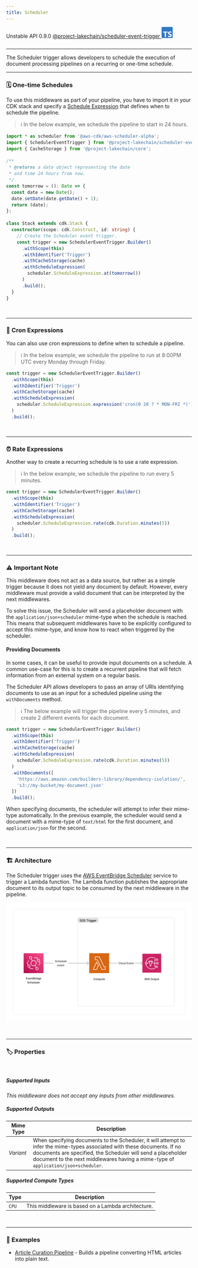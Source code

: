 ```yaml
---
title: Scheduler
---
```


<span title="Label: Pro" data-view-component="true" class="Label Label--api text-uppercase">
  Unstable API
</span>
<span title="Label: Pro" data-view-component="true" class="Label Label--version text-uppercase">
  0.9.0
</span>
<span title="Label: Pro" data-view-component="true" class="Label Label--package">
  <a target="_blank" href="https://www.npmjs.com/package/@project-lakechain/scheduler-event-trigger">
    @project-lakechain/scheduler-event-trigger
  </a>
</span>
<span class="language-icon">
  <svg role="img" viewBox="0 0 24 24" width="30" xmlns="http://www.w3.org/2000/svg" style="fill: #3178C6;"><title>TypeScript</title><path d="M1.125 0C.502 0 0 .502 0 1.125v21.75C0 23.498.502 24 1.125 24h21.75c.623 0 1.125-.502 1.125-1.125V1.125C24 .502 23.498 0 22.875 0zm17.363 9.75c.612 0 1.154.037 1.627.111a6.38 6.38 0 0 1 1.306.34v2.458a3.95 3.95 0 0 0-.643-.361 5.093 5.093 0 0 0-.717-.26 5.453 5.453 0 0 0-1.426-.2c-.3 0-.573.028-.819.086a2.1 2.1 0 0 0-.623.242c-.17.104-.3.229-.393.374a.888.888 0 0 0-.14.49c0 .196.053.373.156.529.104.156.252.304.443.444s.423.276.696.41c.273.135.582.274.926.416.47.197.892.407 1.266.628.374.222.695.473.963.753.268.279.472.598.614.957.142.359.214.776.214 1.253 0 .657-.125 1.21-.373 1.656a3.033 3.033 0 0 1-1.012 1.085 4.38 4.38 0 0 1-1.487.596c-.566.12-1.163.18-1.79.18a9.916 9.916 0 0 1-1.84-.164 5.544 5.544 0 0 1-1.512-.493v-2.63a5.033 5.033 0 0 0 3.237 1.2c.333 0 .624-.03.872-.09.249-.06.456-.144.623-.25.166-.108.29-.234.373-.38a1.023 1.023 0 0 0-.074-1.089 2.12 2.12 0 0 0-.537-.5 5.597 5.597 0 0 0-.807-.444 27.72 27.72 0 0 0-1.007-.436c-.918-.383-1.602-.852-2.053-1.405-.45-.553-.676-1.222-.676-2.005 0-.614.123-1.141.369-1.582.246-.441.58-.804 1.004-1.089a4.494 4.494 0 0 1 1.47-.629 7.536 7.536 0 0 1 1.77-.201zm-15.113.188h9.563v2.166H9.506v9.646H6.789v-9.646H3.375z"/></svg>
</span>
<div style="margin-top: 26px"></div>

---

The Scheduler trigger allows developers to schedule the execution of document processing pipelines on a recurring or one-time schedule.

---

### 🗓️ One-time Schedules

To use this middleware as part of your pipeline, you have to import it in your CDK stack and specify a [Schedule Expression](https://docs.aws.amazon.com/cdk/api/v2/docs/@aws-cdk_aws-scheduler-alpha.ScheduleExpression.html) that defines when to schedule the pipeline.

> ℹ️ In the below example, we schedule the pipeline to start in 24 hours.

```typescript
import * as scheduler from '@aws-cdk/aws-scheduler-alpha';
import { SchedulerEventTrigger } from '@project-lakechain/scheduler-event-trigger';
import { CacheStorage } from '@project-lakechain/core';

/**
 * @returns a date object representing the date
 * and time 24 hours from now.
 */
const tomorrow = (): Date => {
  const date = new Date();
  date.setDate(date.getDate() + 1);
  return (date);
};

class Stack extends cdk.Stack {
  constructor(scope: cdk.Construct, id: string) {
    // Create the Scheduler event trigger.
    const trigger = new SchedulerEventTrigger.Builder()
      .withScope(this)
      .withIdentifier('Trigger')
      .withCacheStorage(cache)
      .withScheduleExpression(
        scheduler.ScheduleExpression.at(tomorrow())
      )
      .build();
  }
}
```

<br>

---

### 🔖 Cron Expressions

You can also use cron expressions to define when to schedule a pipeline.

> ℹ️ In the below example, we schedule the pipeline to run at 8:00PM UTC every Monday through Friday.

```typescript
const trigger = new SchedulerEventTrigger.Builder()
  .withScope(this)
  .withIdentifier('Trigger')
  .withCacheStorage(cache)
  .withScheduleExpression(
    scheduler.ScheduleExpression.expression('cron(0 20 ? * MON-FRI *)')
  )
  .build();
```

<br>

---

### ⏰ Rate Expressions

Another way to create a recurring schedule is to use a rate expression.

> ℹ️ In the below example, we schedule the pipeline to run every 5 minutes.

```typescript
const trigger = new SchedulerEventTrigger.Builder()
  .withScope(this)
  .withIdentifier('Trigger')
  .withCacheStorage(cache)
  .withScheduleExpression(
    scheduler.ScheduleExpression.rate(cdk.Duration.minutes(5))
  )
  .build();
```

<br>

---

### ⚠️ Important Note

This middleware does not act as a data source, but rather as a simple trigger because it does not yield any document by default. However, every middleware must provide a valid document that can be interpreted by the next middlewares.

To solve this issue, the Scheduler will send a placeholder document with the `application/json+scheduler` mime-type when the schedule is reached. This means that subsequent middlewares have to be explicitly configured to accept this mime-type, and know how to react when triggered by the scheduler.

#### Providing Documents

In some cases, it can be useful to provide input documents on a schedule. A common use-case for this is to create a recurrent pipeline that will fetch information from an external system on a regular basis.

The Scheduler API allows developers to pass an array of URIs identifying documents to use as an input for a scheduled pipeline using the `withDocuments` method.

> ℹ️ The below example will trigger the pipeline every 5 minutes, and create 2 different events for each document.

```typescript
const trigger = new SchedulerEventTrigger.Builder()
  .withScope(this)
  .withIdentifier('Trigger')
  .withCacheStorage(cache)
  .withScheduleExpression(
    scheduler.ScheduleExpression.rate(cdk.Duration.minutes(5))
  )
  .withDocuments([
    'https://aws.amazon.com/builders-library/dependency-isolation/',
    's3://my-bucket/my-document.json'
  ])
  .build();
```

When specifying documents, the scheduler will attempt to infer their mime-type automatically. In the previous example, the scheduler would send a document with a mime-type of `text/html` for the first document, and `application/json` for the second.

<br>

---

### 🏗️ Architecture

The Scheduler trigger uses the [AWS EventBridge Scheduler](https://aws.amazon.com/fr/blogs/compute/introducing-amazon-eventbridge-scheduler/) service to trigger a Lambda function. The Lambda function publishes the appropriate document to its output topic to be consumed by the next middleware in the pipeline.

![Architecture](../../../assets/scheduler-event-trigger-architecture.png)

<br>

---

### 🏷️ Properties

<br>

##### Supported Inputs

*This middleware does not accept any inputs from other middlewares.*

##### Supported Outputs

| Mime Type | Description |
| --------- | ----------- |
| *Variant* | When specifying documents to the Scheduler, it will attempt to infer the mime-types associated with these documents. If no documents are specified, the Scheduler will send a placeholder document to the next middlewares having a mime-type of `application/json+scheduler`. |

##### Supported Compute Types

| Type  | Description |
| ----- | ----------- |
| `CPU` | This middleware is based on a Lambda architecture. |

<br>

---

### 📖 Examples

- [Article Curation Pipeline](https://github.com/awslabs/project-lakechain/tree/main/examples/simple-pipelines/text-processing-pipelines/article-curation-pipeline) - Builds a pipeline converting HTML articles into plain text.
